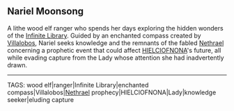 ## Nariel Moonsong

A lithe wood elf ranger who spends her days exploring the hidden wonders of the [Infinite Library](../Places/Infinite%20Library.md). Guided by an enchanted compass created by [Villalobos](Villalobos.md), Nariel seeks knowledge and the remnants of the fabled [Nethrael](../Lore/Nethrael.md) concerning a prophetic event that could affect [HIELCIOFNONA](../Places/HIELCIOFNONA.md)'s future, all while evading capture from the Lady whose attention she had inadvertently drawn.


---
TAGS: wood elf|ranger|Infinite Library|enchanted compass|Villalobos|[Nethrael](../Lore/Nethrael.md) prophecy|HIELCIOFNONA|Lady|knowledge seeker|eluding capture

